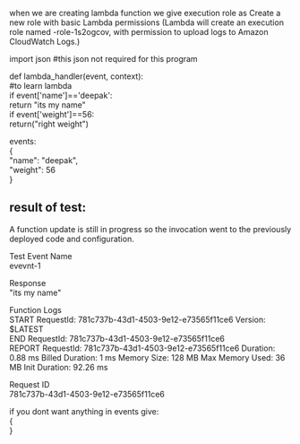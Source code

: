 when we are creating lambda function we give execution role as Create a new role with basic Lambda permissions (Lambda will create an execution role named <myFunctionName>-role-1s2ogcov, with permission to upload logs to Amazon CloudWatch Logs.)


import json  #this json not required for this program  

def lambda_handler(event, context):  
    #to learn lambda  
    if event['name']=='deepak':  
        return "its my name"  
    if event['weight']==56:  
        return("right weight")   


events:  
{  
  "name": "deepak",  
  "weight": 56  
}  

## result of test:  
A function update is still in progress so the invocation went to the previously deployed code and configuration.  

Test Event Name  
evevnt-1  

Response  
"its my name"  

Function Logs  
START RequestId: 781c737b-43d1-4503-9e12-e73565f11ce6 Version: $LATEST  
END RequestId: 781c737b-43d1-4503-9e12-e73565f11ce6  
REPORT RequestId: 781c737b-43d1-4503-9e12-e73565f11ce6	Duration: 0.88 ms	Billed Duration: 1 ms	Memory Size: 128 MB	Max Memory Used: 36 MB	Init Duration: 92.26 ms

Request ID  
781c737b-43d1-4503-9e12-e73565f11ce6

if you dont want anything in events give:  
{  
}
 

